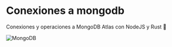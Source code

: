 # Conexiones a mongodb

Conexiones y operaciones a MongoDB Atlas con NodeJS y Rust 🍃

![MongoDB](https://webimages.mongodb.com/_com_assets/cms/kuzt9r42or1fxvlq2-Meta_Generic.png)
